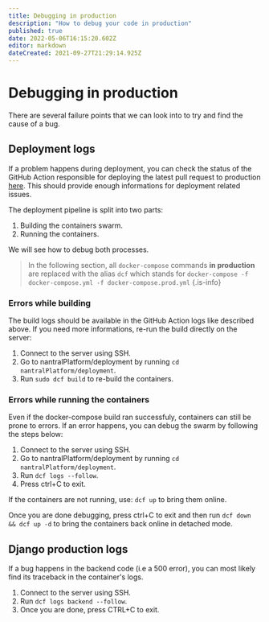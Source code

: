 ```yaml
---
title: Debugging in production
description: "How to debug your code in production"
published: true
date: 2022-05-06T16:15:20.602Z
editor: markdown
dateCreated: 2021-09-27T21:29:14.925Z
---
```


# Debugging in production

There are several failure points that we can look into to try and find the cause of a bug.

## Deployment logs

If a problem happens during deployment, you can check the status of the GitHub Action responsible for deploying the latest pull request to production [here](https://github.com/nantral-platform/nantralPlatform/actions). This should provide enough informations for deployment related issues.

The deployment pipeline is split into two parts:

1. Building the containers swarm.
2. Running the containers.

We will see how to debug both processes.

> In the following section, all `docker-compose` commands **in production** are replaced with the alias `dcf` which stands for `docker-compose -f docker-compose.yml -f docker-compose.prod.yml`
> {.is-info}

### Errors while building

The build logs should be available in the GitHub Action logs like described above.
If you need more informations, re-run the build directly on the server:

1. Connect to the server using SSH.
2. Go to nantralPlatform/deployment by running `cd nantralPlatform/deployment`.
3. Run `sudo dcf build` to re-build the containers.

### Errors while running the containers

Even if the docker-compose build ran successfuly, containers can still be prone to errors. If an error happens, you can debug the swarm by following the steps below:

1. Connect to the server using SSH.
2. Go to nantralPlatform/deployment by running `cd nantralPlatform/deployment`.
3. Run `dcf logs --follow`.
4. Press ctrl+C to exit.

If the containers are not running, use: `dcf up` to bring them online.

Once you are done debugging, press ctrl+C to exit and then run `dcf down && dcf up -d` to bring the containers back online in detached mode.

## Django production logs

If a bug happens in the backend code (i.e a 500 error), you can most likely find its traceback in the container's logs.

1. Connect to the server using SSH.
2. Run `dcf logs backend --follow`.
3. Once you are done, press CTRL+C to exit.
